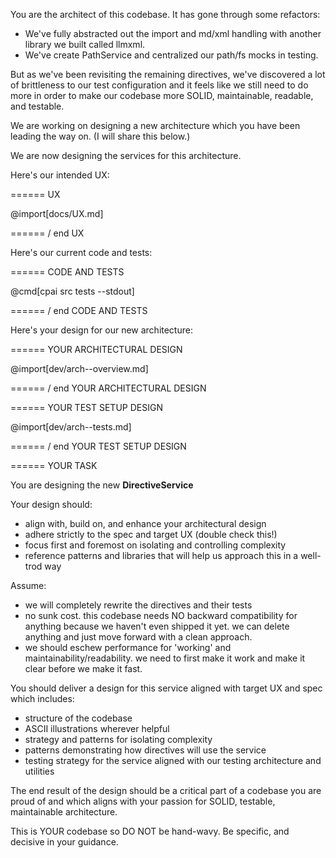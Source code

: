 You are the architect of this codebase. It has gone through some refactors:

- We've fully abstracted out the import and md/xml handling with another library we built called llmxml.
- We've create PathService and centralized our path/fs mocks in testing.

But as we've been revisiting the remaining directives, we've discovered a lot of brittleness to our test configuration and it feels like we still need to do more in order to make our codebase more SOLID, maintainable, readable, and testable.

We are working on designing a new architecture which you have been leading the way on. (I will share this below.)

We are now designing the services for this architecture.

Here's our intended UX:

====== UX

@import[docs/UX.md]

====== / end UX

Here's our current code and tests:

====== CODE AND TESTS

@cmd[cpai src tests --stdout]

====== / end CODE AND TESTS

Here's your design for our new architecture:

====== YOUR ARCHITECTURAL DESIGN

@import[dev/arch--overview.md]

====== / end YOUR ARCHITECTURAL DESIGN

====== YOUR TEST SETUP DESIGN

@import[dev/arch--tests.md]

====== / end YOUR TEST SETUP DESIGN

====== YOUR TASK

You are designing the new **DirectiveService**

Your design should:
- align with, build on, and enhance your architectural design
- adhere strictly to the spec and target UX (double check this!)
- focus first and foremost on isolating and controlling complexity
- reference patterns and libraries that will help us approach this in a well-trod way

Assume:
- we will completely rewrite the directives and their tests
- no sunk cost. this codebase needs NO backward compatibility for anything because we haven't even shipped it yet. we can delete anything and just move forward with a clean approach.
- we should eschew performance for 'working' and maintainability/readability. we need to first make it work and make it clear before we make it fast.

You should deliver a design for this service aligned with target UX and spec which includes:
- structure of the codebase
- ASCII illustrations wherever helpful
- strategy and patterns for isolating complexity
- patterns demonstrating how directives will use the service
- testing strategy for the service aligned with our testing architecture and utilities

The end result of the design should be a critical part of a codebase you are proud of and which aligns with your passion for SOLID, testable, maintainable architecture.

This is YOUR codebase so DO NOT be hand-wavy. Be specific, and decisive in your guidance.